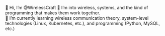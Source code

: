 👋 Hi, I’m @WirelessCraft
👀 I’m into wireless, systems, and the kind of programming that makes them work together.  
🌱 I’m currently learning wireless communication theory, system-level technologies (Linux, Kubernetes, etc.), and programming (Python, MySQL, etc.)
